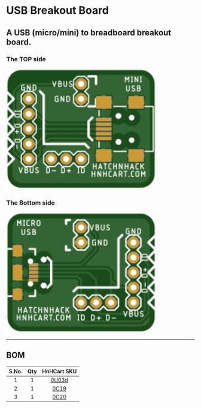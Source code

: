 # USB Breakout Board
A USB (micro/mini) to breadboard breakout board.
---
### The TOP side 

<img src="./usb2bb_top.svg" alt="Top Layer" title="USB Breakout Board Top Layer" width="400" /> 

### The Bottom side 

<img src="./usb2bb_bottom.svg" alt="Top Layer" title="USB Breakout Board Top Layer" width="400" />  

---

## BOM

S.No. | Qty | HnHCart SKU
:---: | :---: | :---:
1 | 1 | [0U03d](https://www.hnhcart.com/products/header-male-1x10mm)
2 | 1 | [0C19](https://www.hnhcart.com/products/mini-usb-jac-female-connector)
3 | 1 | [0C20](https://www.hnhcart.com/products/micro-usb-jack-b-type-female-connector-5-pin)
